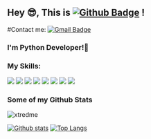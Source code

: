 ## Hey 😎, This is [![Github Badge](https://img.shields.io/badge/-xtredme-grey?style=flat&logo=github&logoColor=white&link=https://github.com/xtredme/)](https://www.github.com/xtredme/) !
#Contact me:
[![Gmail Badge](https://img.shields.io/badge/-apply.powder.0p@icloud.com-c14438?style=flat&logo=Gmail&logoColor=white&link=mailto:apply.powder.0p@icloud.com)](mailto:apply.powder.0p@icloud.com) 

### <p align='left'>I'm Python Developer!🐍</p>

### My Skills:
[![](https://img.shields.io/badge/Python-blue?logo=python&logoColor=white&link=https%3A%2F%2Fwww.python.org)](https://www.python.org/)
[![](https://img.shields.io/badge/Django-green?logo=Django&logoColor=black)](https://www.djangoproject.com/)
[![](https://img.shields.io/badge/Docker-blue?logo=Docker&logoColor=white)](https://www.docker.com)
[![](https://img.shields.io/badge/PostgreSQL-white?logo=PostgreSQL&logoColor=black)](https://www.postgresql.org)
[![](https://img.shields.io/badge/Aiogram-blue?logoColor=White)](https://docs.aiogram.dev/en/dev-3.x/)
[![](https://img.shields.io/badge/HTML-%23825768?logo=HTML&logoColor=White)](https://practicum.yandex.ru)
[![](https://img.shields.io/badge/CSS-%23577f82?logo=CSS&logoColor=White)](https://practicum.yandex.ru)
[![](https://img.shields.io/badge/Autocad-%23871720?logo=Autocad&logoColor=White)](https://www.autodesk.com/)


### Some of my Github Stats
<p align=left> <img src=https://komarev.com/ghpvc/?username=xtredme alt=xtredme /> </p>

[![Github stats](https://github-readme-stats.vercel.app/api?username=xtredme&show_icons=true&include_all_commits=true)](https://github.com/xtredme/github-readme-stats)
[![Top Langs](https://github-readme-stats.vercel.app/api/top-langs/?username=xtredme&layout=compact)](https://github.com/xtredme/github-readme-stats)
